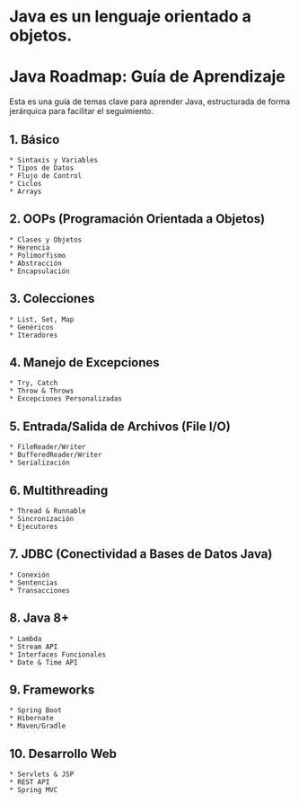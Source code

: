 # Java es un lenguaje orientado a objetos.

# Java Roadmap: Guía de Aprendizaje

Esta es una guía de temas clave para aprender Java, estructurada de forma jerárquica para facilitar el seguimiento.

## 1. Básico
    * Sintaxis y Variables
    * Tipos de Datos
    * Flujo de Control
    * Ciclos
    * Arrays

## 2. OOPs (Programación Orientada a Objetos)
    * Clases y Objetos
    * Herencia
    * Polimorfismo
    * Abstracción
    * Encapsulación

## 3. Colecciones
    * List, Set, Map
    * Genéricos
    * Iteradores

## 4. Manejo de Excepciones
    * Try, Catch
    * Throw & Throws
    * Excepciones Personalizadas

## 5. Entrada/Salida de Archivos (File I/O)
    * FileReader/Writer
    * BufferedReader/Writer
    * Serialización

## 6. Multithreading
    * Thread & Runnable
    * Sincronización
    * Ejecutores

## 7. JDBC (Conectividad a Bases de Datos Java)
    * Conexión
    * Sentencias
    * Transacciones

## 8. Java 8+
    * Lambda
    * Stream API
    * Interfaces Funcionales
    * Date & Time API

## 9. Frameworks
    * Spring Boot
    * Hibernate
    * Maven/Gradle

## 10. Desarrollo Web
    * Servlets & JSP
    * REST API
    * Spring MVC




